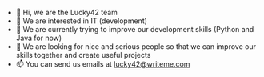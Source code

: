 - 👋 Hi, we are the Lucky42 team
- 👀 We are interested in IT (development)
- 🌱 We are currently trying to improve our development skills (Python and Java for now)
- 💞️ We are looking for nice and serious people so that we can improve our skills together and create useful projects
- 📫 You can send us emails at lucky42@writeme.com

